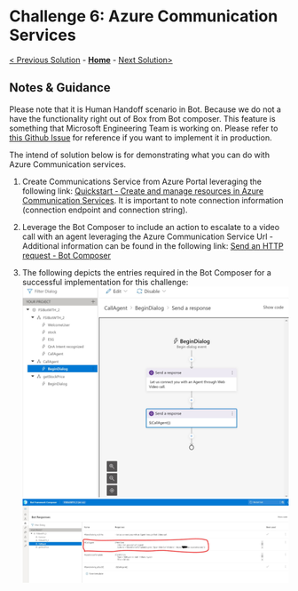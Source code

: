 # Challenge 6: Azure Communication Services
[< Previous Solution](./Solution-5.md) - **[Home](./Readme.md)** - [Next Solution>](./Solution-7.md)
## Notes & Guidance

Please note that it is Human Handoff scenario in Bot. Because we do not a have the functionality right out of Box from Bot composer. This feature is something that Microsoft Engineering Team is working on. Please refer to [this Github Issue](https://github.com/microsoft/BotFramework-Composer/issues/3077) for reference if you want to implement it in production.

The intend of solution below is for demonstrating what you can do with Azure Communication services. 

1.	Create Communications Service from Azure Portal leveraging the following link:  [Quickstart - Create and manage resources in Azure Communication Services](https://nam06.safelinks.protection.outlook.com/?url=https%3A%2F%2Fdocs.microsoft.com%2Fen-us%2Fazure%2Fcommunication-services%2Fquickstarts%2Fcreate-communication-resource%3Ftabs%3Dwindows%26pivots%3Dplatform-azp&data=04%7C01%7CAnnie.Xu.Dan%40microsoft.com%7C3c9f2316780d4f03254308d8be72ba71%7C72f988bf86f141af91ab2d7cd011db47%7C1%7C0%7C637468747244978780%7CUnknown%7CTWFpbGZsb3d8eyJWIjoiMC4wLjAwMDAiLCJQIjoiV2luMzIiLCJBTiI6Ik1haWwiLCJXVCI6Mn0%3D%7C1000&sdata=56T9mKeNodJtny%2FLspPlv4hWuhD0AMoI9tbWxB8SyfQ%3D&reserved=0).  It is important to note connection information (connection endpoint and connection string).
2.	Leverage the Bot Composer to include an action to escalate to a video call with an agent leveraging the Azure Communication Service Url - Additional information can be found in the following link:  [Send an HTTP request  - Bot Composer](https://nam06.safelinks.protection.outlook.com/?url=https%3A%2F%2Fdocs.microsoft.com%2Fen-us%2Fcomposer%2Fhow-to-send-http-request&data=04%7C01%7CAnnie.Xu.Dan%40microsoft.com%7C3c9f2316780d4f03254308d8be72ba71%7C72f988bf86f141af91ab2d7cd011db47%7C1%7C0%7C637468747244978780%7CUnknown%7CTWFpbGZsb3d8eyJWIjoiMC4wLjAwMDAiLCJQIjoiV2luMzIiLCJBTiI6Ik1haWwiLCJXVCI6Mn0%3D%7C1000&sdata=nHJibpVdZmUG%2FK9g2ukmAfJiDRfqxNJ%2FZBSeZ3V7lO4%3D&reserved=0)
 
3.  The following depicts the entries required in the Bot Composer for a successful implementation for this challenge:
![Sample](./Images/Ch6-1.JPG)
![Sample](./Images/Ch6-2.JPG)
        

